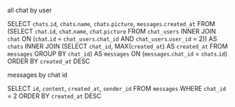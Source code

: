 all chat by user

SELECT `chats`.`id`, `chats`.`name`, `chats`.`picture`, `messages`.`created_at` FROM (SELECT `chat`.`id`, `chat`.`name`, `chat`.`picture` FROM `chat_users` INNER JOIN `chat` ON (`chat`.`id` = `chat_users`.`chat_id` AND `chat_users`.`user_id` = 2)) AS `chats` INNER JOIN (SELECT `chat_id`, MAX(`created_at`) AS `created_at` FROM `messages` GROUP BY `chat_id`) AS `messages` ON (`messages`.`chat_id` = `chats`.`id`) ORDER BY `created_at` DESC

messages by chat id

SELECT `id`, `content`, `created_at`, `sender_id` FROM `messages` WHERE `chat_id` = 2 ORDER BY `created_at` DESC
